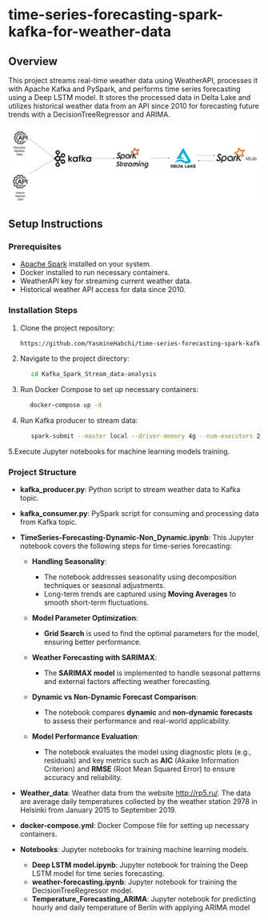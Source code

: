 # time-series-forecasting-spark-kafka-for-weather-data
## Overview

This project streams real-time weather data using WeatherAPI, processes it with Apache Kafka and PySpark, and performs time series forecasting using a Deep LSTM model. It stores the processed data in Delta Lake and utilizes historical weather data from an API since 2010 for forecasting future trends with a DecisionTreeRegressor and ARIMA.

![project workflow](./image/Project_Workflow.png)

## Setup Instructions

### Prerequisites

- [Apache Spark](https://spark.apache.org/) installed on your system.
- Docker installed to run necessary containers.
- WeatherAPI key for streaming current weather data.
- Historical weather API access for data since 2010.

### Installation Steps

1. Clone the project repository:
   ```bash
   https://github.com/YasmineHabchi/time-series-forecasting-spark-kafka-for-weather-data.git
   ```

2. Navigate to the project directory:
   ```bash
      cd Kafka_Spark_Stream_data-analysis
   ```
3. Run Docker Compose to set up necessary containers:
```bash
      docker-compose up -d
   ```
4. Run Kafka producer to stream data:
   ```bash
      spark-submit --master local --driver-memory 4g --num-executors 2 --executor-memory 4g --packages org.apache.spark:spark-sql-kafka-0-10_2.12:3.5.0,io.delta:delta-spark_2.12:3.0.0 Kafka/kafka_consumer.py
   ```
5.Execute Jupyter notebooks for machine learning models training.

### Project Structure
- **kafka_producer.py**: Python script to stream weather data to Kafka topic.
- **kafka_consumer.py**: PySpark script for consuming and processing data from Kafka topic.
- **TimeSeries-Forecasting-Dynamic-Non_Dynamic.ipynb**:
     This Jupyter notebook covers the following steps for time-series forecasting:

  - **Handling Seasonality**:
    - The notebook addresses seasonality using decomposition techniques or seasonal adjustments.
    - Long-term trends are captured using **Moving Averages** to smooth short-term fluctuations.

  - **Model Parameter Optimization**:
    - **Grid Search** is used to find the optimal parameters for the model, ensuring better performance.

  - **Weather Forecasting with SARIMAX**:
    - The **SARIMAX model** is implemented to handle seasonal patterns and external factors affecting weather forecasting.

  - **Dynamic vs Non-Dynamic Forecast Comparison**:
    - The notebook compares **dynamic** and **non-dynamic forecasts** to assess their performance and real-world applicability.

  - **Model Performance Evaluation**:
    - The notebook evaluates the model using diagnostic plots (e.g., residuals) and key metrics such as **AIC** (Akaike Information Criterion) and **RMSE** (Root Mean Squared Error) to ensure accuracy and reliability.
- **Weather_data**: Weather data from the website http://rp5.ru/. The data are average daily temperatures collected by the weather station 2978 in Helsinki from January 2015 to September 2019.


- **docker-compose.yml**: Docker Compose file for setting up necessary containers.
- **Notebooks**: Jupyter notebooks for training machine learning models.
   - **Deep LSTM model.ipynb**: Jupyter notebook for training the Deep LSTM model for time series forecasting.
   - **weather-forecasting.ipynb**: Jupyter notebook for training the DecisionTreeRegressor model.
   - **Temperature_Forecasting_ARIMA**: Jupyter notebook for predicting hourly and daily temperature of Berlin with applying ARIMA model
